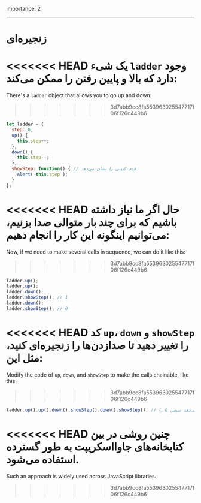 importance: 2

---

# زنجیره‌ای

<<<<<<< HEAD
یک شیء `ladder` وجود دارد که بالا و پایین رفتن را ممکن می‌کند:
=======
There's a `ladder` object that allows you to go up and down:
>>>>>>> 3d7abb9cc8fa553963025547717f06f126c449b6

```js
let ladder = {
  step: 0,
  up() { 
    this.step++;
  },
  down() { 
    this.step--;
  },
  showStep: function() { // قدم کنونی را نشان می‌دهد
    alert( this.step );
  }
};
```

<<<<<<< HEAD
حال اگر ما نیاز داشته باشیم که برای چند بار متوالی صدا بزنیم، می‌توانیم اینگونه این کار را انجام دهیم:
=======
Now, if we need to make several calls in sequence, we can do it like this:
>>>>>>> 3d7abb9cc8fa553963025547717f06f126c449b6

```js
ladder.up();
ladder.up();
ladder.down();
ladder.showStep(); // 1
ladder.down();
ladder.showStep(); // 0
```

<<<<<<< HEAD
کد `up`، `down` و `showStep` را تغییر دهید تا صدازدن‌ها را زنجیره‌ای کنید، مثل این:
=======
Modify the code of `up`, `down`, and `showStep` to make the calls chainable, like this:
>>>>>>> 3d7abb9cc8fa553963025547717f06f126c449b6

```js
ladder.up().up().down().showStep().down().showStep(); // اول 1 را نشان می‌دهد سپس 0 را
```

<<<<<<< HEAD
چنین روشی در بین کتابخانه‌های جاوااسکریپت به طور گسترده استفاده می‌شود.
=======
Such an approach is widely used across JavaScript libraries.
>>>>>>> 3d7abb9cc8fa553963025547717f06f126c449b6
